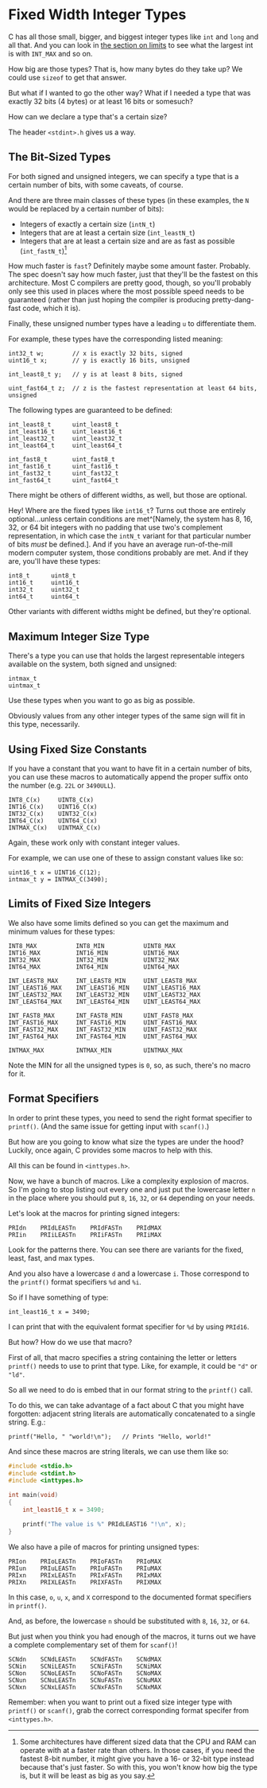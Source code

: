<!-- Beej's guide to C

# vim: ts=4:sw=4:nosi:et:tw=72
-->

# Fixed Width Integer Types

C has all those small, bigger, and biggest integer types like `int` and
`long` and all that. And you can look in [the section on
limits](#limits-macros) to see what the largest int is with `INT_MAX`
and so on.

How big are those types? That is, how many bytes do they take up? We
could use `sizeof` to get that answer.

But what if I wanted to go the other way? What if I needed a type that
was exactly 32 bits (4 bytes) or at least 16 bits or somesuch?

How can we declare a type that's a certain size?

The header `<stdint>.h` gives us a way.

## The Bit-Sized Types

For both signed and unsigned integers, we can specify a type that is a
certain number of bits, with some caveats, of course.

And there are three main classes of these types (in these examples, the
`N` would be replaced by a certain number of bits):

* Integers of exactly a certain size (`intN_t`)
* Integers that are at least a certain size (`int_leastN_t`)
* Integers that are at least a certain size and are as fast as possible
  (`int_fastN_t`)[^4582]

[^4582]: Some architectures have different sized data that the CPU and
RAM can operate with at a faster rate than others. In those cases, if
you need the fastest 8-bit number, it might give you have a 16- or
32-bit type instead because that's just faster. So with this, you won't
know how big the type is, but it will be least as big as you say.

How much faster is `fast`? Definitely maybe some amount faster.
Probably. The spec doesn't say how much faster, just that they'll be the
fastest on this architecture. Most C compilers are pretty good, though,
so you'll probably only see this used in places where the most possible
speed needs to be guaranteed (rather than just hoping the compiler is
producing pretty-dang-fast code, which it is).

Finally, these unsigned number types have a leading `u` to differentiate
them.

For example, these types have the corresponding listed meaning:

``` {.c}
int32_t w;        // x is exactly 32 bits, signed
uint16_t x;       // y is exactly 16 bits, unsigned

int_least8_t y;   // y is at least 8 bits, signed

uint_fast64_t z;  // z is the fastest representation at least 64 bits, unsigned
```

The following types are guaranteed to be defined:

``` {.c}
int_least8_t      uint_least8_t
int_least16_t     uint_least16_t
int_least32_t     uint_least32_t
int_least64_t     uint_least64_t

int_fast8_t       uint_fast8_t
int_fast16_t      uint_fast16_t
int_fast32_t      uint_fast32_t
int_fast64_t      uint_fast64_t
```

There might be others of different widths, as well, but those are
optional.

Hey! Where are the fixed types like `int16_t`? Turns out those are
entirely optional...unless certain conditions are met^[Namely, the
system has 8, 16, 32, or 64 bit integers with no padding that use two's
complement representation, in which case the `intN_t` variant for that
particular number of bits _must_ be defined.]. And if you have an
average run-of-the-mill modern computer system, those conditions
probably are met. And if they are, you'll have these types:

``` {.c}
int8_t      uint8_t
int16_t     uint16_t
int32_t     uint32_t
int64_t     uint64_t
```

Other variants with different widths might be defined, but they're
optional.

## Maximum Integer Size Type

There's a type you can use that holds the largest representable integers
available on the system, both signed and unsigned:

``` {.c}
intmax_t
uintmax_t
```

Use these types when you want to go as big as possible.

Obviously values from any other integer types of the same sign will fit
in this type, necessarily.

## Using Fixed Size Constants

If you have a constant that you want to have fit in a certain number of
bits, you can use these macros to automatically append the proper suffix
onto the number (e.g. `22L` or `3490ULL`).

``` {.c}
INT8_C(x)     UINT8_C(x)
INT16_C(x)    UINT16_C(x)
INT32_C(x)    UINT32_C(x)
INT64_C(x)    UINT64_C(x)
INTMAX_C(x)   UINTMAX_C(x)
```

Again, these work only with constant integer values.

For example, we can use one of these to assign constant values like so:

``` {.c}
uint16_t x = UINT16_C(12);
intmax_t y = INTMAX_C(3490);
```

## Limits of Fixed Size Integers

We also have some limits defined so you can get the maximum and minimum
values for these types:

``` {.c}
INT8_MAX           INT8_MIN           UINT8_MAX
INT16_MAX          INT16_MIN          UINT16_MAX
INT32_MAX          INT32_MIN          UINT32_MAX
INT64_MAX          INT64_MIN          UINT64_MAX

INT_LEAST8_MAX     INT_LEAST8_MIN     UINT_LEAST8_MAX
INT_LEAST16_MAX    INT_LEAST16_MIN    UINT_LEAST16_MAX
INT_LEAST32_MAX    INT_LEAST32_MIN    UINT_LEAST32_MAX
INT_LEAST64_MAX    INT_LEAST64_MIN    UINT_LEAST64_MAX

INT_FAST8_MAX      INT_FAST8_MIN      UINT_FAST8_MAX
INT_FAST16_MAX     INT_FAST16_MIN     UINT_FAST16_MAX
INT_FAST32_MAX     INT_FAST32_MIN     UINT_FAST32_MAX
INT_FAST64_MAX     INT_FAST64_MIN     UINT_FAST64_MAX

INTMAX_MAX         INTMAX_MIN         UINTMAX_MAX
```

Note the MIN for all the unsigned types is `0`, so, as such, there's no
macro for it.

## Format Specifiers

In order to print these types, you need to send the right format
specifier to `printf()`. (And the same issue for getting input with
`scanf()`.)

But how are you going to know what size the types are under the hood?
Luckily, once again, C provides some macros to help with this.

All this can be found in `<inttypes.h>`.

Now, we have a bunch of macros. Like a complexity explosion of macros.
So I'm going to stop listing out every one and just put the lowercase
letter `n` in the place where you should put `8`, `16`, `32`, or `64`
depending on your needs.

Let's look at the macros for printing signed integers:

``` {.c}
PRIdn    PRIdLEASTn    PRIdFASTn    PRIdMAX
PRIin    PRIiLEASTn    PRIiFASTn    PRIiMAX
```

Look for the patterns there. You can see there are variants for the
fixed, least, fast, and max types.

And you also have a lowercase `d` and a lowercase `i`. Those correspond
to the `printf()` format specifiers `%d` and `%i`.

So if I have something of type:

``` {.c}
int_least16_t x = 3490;
```

I can print that with the equivalent format specifier for `%d` by
using `PRId16`.

But how? How do we use that macro?

First of all, that macro specifies a string containing the letter or
letters `printf()` needs to use to print that type. Like, for example, it could
be `"d"` or `"ld"`.

So all we need to do is embed that in our format string to the
`printf()` call.

To do this, we can take advantage of a fact about C that you might have
forgotten: adjacent string literals are automatically concatenated to a
single string. E.g.:

``` {.c}
printf("Hello, " "world!\n");   // Prints "Hello, world!"
```

And since these macros are string literals, we can use them like so:

``` {.c .numberLines}
#include <stdio.h>
#include <stdint.h>
#include <inttypes.h>

int main(void)
{
    int_least16_t x = 3490;

    printf("The value is %" PRIdLEAST16 "!\n", x);
}
```

We also have a pile of macros for printing unsigned types:

``` {.c}
PRIon    PRIoLEASTn    PRIoFASTn    PRIoMAX
PRIun    PRIuLEASTn    PRIuFASTn    PRIuMAX
PRIxn    PRIxLEASTn    PRIxFASTn    PRIxMAX
PRIXn    PRIXLEASTn    PRIXFASTn    PRIXMAX
```

In this case, `o`, `u`, `x`, and `X` correspond to the documented format
specifiers in `printf()`.

And, as before, the lowercase `n` should be substituted with `8`, `16`,
`32`, or `64`.

But just when you think you had enough of the macros, it turns out we
have a complete complementary set of them for `scanf()`!

``` {.c}
SCNdn    SCNdLEASTn    SCNdFASTn    SCNdMAX
SCNin    SCNiLEASTn    SCNiFASTn    SCNiMAX
SCNon    SCNoLEASTn    SCNoFASTn    SCNoMAX
SCNun    SCNuLEASTn    SCNuFASTn    SCNuMAX
SCNxn    SCNxLEASTn    SCNxFASTn    SCNxMAX
```

Remember: when you want to print out a fixed size integer type with
`printf()` or `scanf()`, grab the correct corresponding format specifer
from `<inttypes.h>`.
